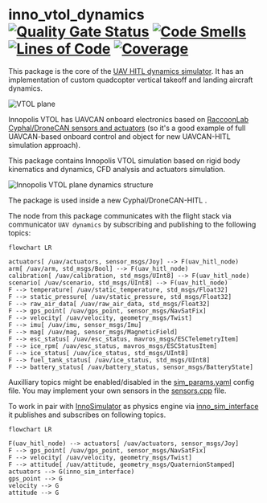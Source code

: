 # inno_vtol_dynamics [![Quality Gate Status](https://sonarcloud.io/api/project_badges/measure?project=PonomarevDA_inno_vtol_dynamics&metric=alert_status)](https://sonarcloud.io/summary/new_code?id=PonomarevDA_inno_vtol_dynamics) [![Code Smells](https://sonarcloud.io/api/project_badges/measure?project=PonomarevDA_inno_vtol_dynamics&metric=code_smells)](https://sonarcloud.io/summary/new_code?id=PonomarevDA_inno_vtol_dynamics) [![Lines of Code](https://sonarcloud.io/api/project_badges/measure?project=PonomarevDA_inno_vtol_dynamics&metric=ncloc)](https://sonarcloud.io/summary/new_code?id=PonomarevDA_inno_vtol_dynamics) [![Coverage](https://sonarcloud.io/api/project_badges/measure?project=PonomarevDA_inno_vtol_dynamics&metric=coverage)](https://sonarcloud.io/summary/new_code?id=PonomarevDA_inno_vtol_dynamics)

This package is the core of the [UAV HITL dynamics simulator](https://github.com/InnopolisAero/innopolis_vtol_dynamics). It has an implementation of custom quadcopter vertical takeoff and landing aircraft dynamics.

![VTOL plane](img/inno_vtol.png?raw=true "VTOL plane")

Innopolis VTOL has UAVCAN onboard electronics based on [RaccoonLab Cyphal/DroneCAN sensors and actuators](https://raccoonlab.co/store) (so it's a good example of full UAVCAN-based onboard control and object for new UAVCAN-HITL simulation approach).

This package contains Innopolis VTOL simulation based on rigid body kinematics and dynamics, CFD analysis and actuators simulation.

![Innopolis VTOL plane dynamics structure](img/structure.jpeg?raw=true "Innopolis VTOL plane dynamics structure")

The package is used inside a new Cyphal/DroneCAN-HITL . 

The node from this package communicates with the flight stack via communicator `UAV dynamics` by subscribing and publishing to the following topics:


```mermaid
flowchart LR

actuators[ /uav/actuators, sensor_msgs/Joy] --> F(uav_hitl_node)
arm[ /uav/arm, std_msgs/Bool] --> F(uav_hitl_node)
calibration[ /uav/calibration, std_msgs/UInt8] --> F(uav_hitl_node)
scenario[ /uav/scenario, std_msgs/UInt8] --> F(uav_hitl_node)
F --> temperature[ /uav/static_temperature, std_msgs/Float32]
F --> static_pressure[ /uav/static_pressure, std_msgs/Float32]
F --> raw_air_data[ /uav/raw_air_data, std_msgs/Float32]
F --> gps_point[ /uav/gps_point, sensor_msgs/NavSatFix]
F --> velocity[ /uav/velocity, geometry_msgs/Twist]
F --> imu[ /uav/imu, sensor_msgs/Imu]
F --> mag[ /uav/mag, sensor_msgs/MagneticField]
F --> esc_status[ /uav/esc_status, mavros_msgs/ESCTelemetryItem]
F --> ice_rpm[ /uav/esc_status, mavros_msgs/ESCStatusItem]
F --> ice_status[ /uav/ice_status, std_msgs/UInt8]
F --> fuel_tank_status[ /uav/ice_status, std_msgs/UInt8]
F --> battery_status[ /uav/battery_status, sensor_msgs/BatteryState]
```

Auxilliary topics might be enabled/disabled in the [sim_params.yaml](uav_dynamics/inno_vtol_dynamics/config/sim_params.yaml) config file. You may implement your own sensors in the [sensors.cpp](uav_dynamics/inno_vtol_dynamics/src/sensors/sensors.cpp) file.

To work in pair with [InnoSimulator](https://github.com/inno-robolab/InnoSimulator) as physics engine via [inno_sim_interface](https://github.com/RaccoonlabDev/inno_sim_interface) it publishes and subscribes on following topics.

```mermaid
flowchart LR

F(uav_hitl_node) --> actuators[ /uav/actuators, sensor_msgs/Joy]
F --> gps_point[ /uav/gps_point, sensor_msgs/NavSatFix]
F --> velocity[ /uav/velocity, geometry_msgs/Twist]
F --> attitude[ /uav/attitude, geometry_msgs/QuaternionStamped]
actuators --> G(inno_sim_interface)
gps_point --> G
velocity --> G
attitude --> G
```
